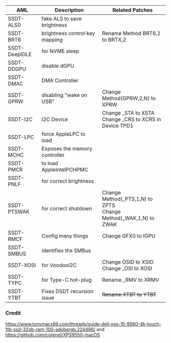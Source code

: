 | AML           | Description                    | Related Patches                                              |
| ------------- | ------------------------------ | ------------------------------------------------------------ |
| SSDT-ALS0     | fake ALS to save brightness    |                                                              |
| SSDT-BRT6     | brightness control key mapping | Rename Method BRT6,2 to BRTX,2                               |
| SSDT-DeepIDLE | for NVME sleep                 |                                                              |
| SSDT-DDGPU    | disable dGPU                   |                                                              |
| SSDT-DMAC     | DMA Controller                 |                                                              |
| SSDT-GPRW     | disabling "wake on USB"        | Change Method(GPRW,2,N) to XPRW                              |
| SSDT-I2C      | I2C Device                     | Change _STA to XSTA<br />Change _CRS to XCRS in Device TPD1  |
| SSDT-LPC      | force AppleLPC to load         |                                                              |
| SSDT-MCHC     | Exposes the memory controller  |                                                              |
| SSDT-PMCR     | to load AppleIntelPCHPMC       |                                                              |
| SSDT-PNLF     | for correct brightness         |                                                              |
| SSDT-PTSWAK   | for correct shutdown           | Change Method(\_PTS,1,N) to ZPTS<br />Change Method(\_WAK,1,N) to ZWAK |
| SSDT-RMCF     | Config many things             | Change GFX0 to IGPU                                          |
| SSDT-SMBUS    | identifies the SMBus           |                                                              |
| SSDT-XOSI     | for VoodooI2C                  | Change OSID to XSID<br />Change _OSI to XOSI                 |
| SSDT-TYPC     | for Type-C hot-plug            | Rename _RMV to XRMV                                          |
| SSDT-YTBT     | Fixes DSDT recursion issue     | ~~Rename XTBT to YTBT~~                                      |

### Credit

https://www.tonymacx86.com/threads/guide-dell-xps-15-9560-4k-touch-1tb-ssd-32gb-ram-100-adobergb.224486/ and https://github.com/corenel/XPS9550-macOS